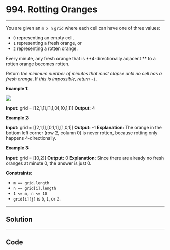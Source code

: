 # 994. Rotting Oranges

---

You are given an `m x n` `grid` where each cell can have one of three values:

  * `0` representing an empty cell,
  * `1` representing a fresh orange, or
  * `2` representing a rotten orange.



Every minute, any fresh orange that is **4-directionally adjacent ** to a rotten orange becomes rotten.

Return _the minimum number of minutes that must elapse until no cell has a fresh orange_. If _this is impossible, return_ `-1`.

 

**Example 1:**

![](https://assets.leetcode.com/uploads/2019/02/16/oranges.png)


**Input:** grid = [[2,1,1],[1,1,0],[0,1,1]]
**Output:** 4


**Example 2:**


**Input:** grid = [[2,1,1],[0,1,1],[1,0,1]]
**Output:** -1
**Explanation:** The orange in the bottom left corner (row 2, column 0) is never rotten, because rotting only happens 4-directionally.


**Example 3:**


**Input:** grid = [[0,2]]
**Output:** 0
**Explanation:** Since there are already no fresh oranges at minute 0, the answer is just 0.


 

**Constraints:**

  * `m == grid.length`
  * `n == grid[i].length`
  * `1 <= m, n <= 10`
  * `grid[i][j]` is `0`, `1`, or `2`.

---

## Solution



---

## Code
```python


```